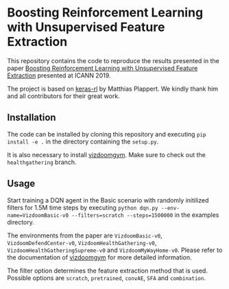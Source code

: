 # Boosting Reinforcement Learning with Unsupervised Feature Extraction

This repository contains the code to reproduce the results presented in the paper [Boosting Reinforcement Learning with Unsupervised Feature Extraction](https://doi.org/10.1007/978-3-030-30487-4_43) presented at ICANN 2019.

The project is based on [keras-rl](https://github.com/keras-rl/keras-rl) by Matthias Plappert. We kindly thank him and all contributors for their great work.

## Installation
The code can be installed by cloning this repository and executing `pip install -e .` in the directory containing the `setup.py`.

It is also necessary to install [vizdoomgym](https://github.com/shakenes/vizdoomgym). Make sure to check out the `healthgathering` branch.

## Usage
Start training a DQN agent in the Basic scenario with randomly initilized filters for 1.5M time steps by executing 
`python dqn.py --env-name=VizdoomBasic-v0 --filters=scratch --steps=1500000` in the examples directory.

The environments from the paper are `VizdoomBasic-v0`, `VizdoomDefendCenter-v0`, `VizdoomHealthGathering-v0`, `VizdoomHealthGatheringSupreme-v0` and `VizdoomMyWayHome-v0`. Please refer to the documentation of [vizdoomgym](https://github.com/shakenes/vizdoomgym) for more detailed information.

The filter option determines the feature extraction method that is used. Possible options are `scratch`, `pretrained`, `convAE`, `SFA` and `combination`.

